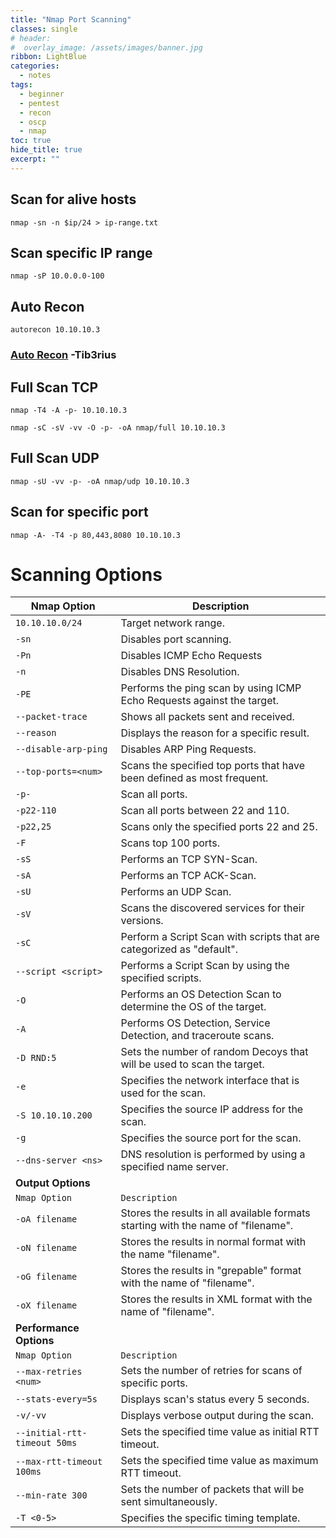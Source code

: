 ```yaml
---
title: "Nmap Port Scanning"
classes: single
# header:  
#  overlay_image: /assets/images/banner.jpg
ribbon: LightBlue
categories:
  - notes
tags:
  - beginner
  - pentest
  - recon
  - oscp
  - nmap
toc: true
hide_title: true
excerpt: ""
---
```


## Scan for alive hosts

```
nmap -sn -n $ip/24 > ip-range.txt
```
## Scan specific IP range

```
nmap -sP 10.0.0.0-100
```

## Auto Recon

```
autorecon 10.10.10.3
```
### [Auto Recon](https://github.com/Tib3rius/AutoRecon) -Tib3rius
## Full Scan TCP

```
nmap -T4 -A -p- 10.10.10.3
```

```
nmap -sC -sV -vv -O -p- -oA nmap/full 10.10.10.3
```

## Full Scan UDP

```
nmap -sU -vv -p- -oA nmap/udp 10.10.10.3
```

## Scan for specific port

```
nmap -A- -T4 -p 80,443,8080 10.10.10.3
```
# Scanning Options

| Nmap Option                  | Description                                                                       |
| ---------------------------- | --------------------------------------------------------------------------------- |
| `10.10.10.0/24`              | Target network range.                                                             |
| `-sn`                        | Disables port scanning.                                                           |
| `-Pn`                        | Disables ICMP Echo Requests                                                       |
| `-n`                         | Disables DNS Resolution.                                                          |
| `-PE`                        | Performs the ping scan by using ICMP Echo Requests against the target.            |
| `--packet-trace`             | Shows all packets sent and received.                                              |
| `--reason`                   | Displays the reason for a specific result.                                        |
| `--disable-arp-ping`         | Disables ARP Ping Requests.                                                       |
| `--top-ports=<num>`          | Scans the specified top ports that have been defined as most frequent.            |
| `-p-`                        | Scan all ports.                                                                   |
| `-p22-110`                   | Scan all ports between 22 and 110.                                                |
| `-p22,25`                    | Scans only the specified ports 22 and 25.                                         |
| `-F`                         | Scans top 100 ports.                                                              |
| `-sS`                        | Performs an TCP SYN-Scan.                                                         |
| `-sA`                        | Performs an TCP ACK-Scan.                                                         |
| `-sU`                        | Performs an UDP Scan.                                                             |
| `-sV`                        | Scans the discovered services for their versions.                                 |
| `-sC`                        | Perform a Script Scan with scripts that are categorized as "default".             |
| `--script <script>`          | Performs a Script Scan by using the specified scripts.                            |
| `-O`                         | Performs an OS Detection Scan to determine the OS of the target.                  |
| `-A`                         | Performs OS Detection, Service Detection, and traceroute scans.                   |
| `-D RND:5`                   | Sets the number of random Decoys that will be used to scan the target.            |
| `-e`                         | Specifies the network interface that is used for the scan.                        |
| `-S 10.10.10.200`            | Specifies the source IP address for the scan.                                     |
| `-g`                         | Specifies the source port for the scan.                                           |
| `--dns-server <ns>`          | DNS resolution is performed by using a specified name server.                     |
| **Output Options**           |                                                                                   |
| `Nmap Option`                | `Description`                                                                     |
| `-oA filename`               | Stores the results in all available formats starting with the name of "filename". |
| `-oN filename`               | Stores the results in normal format with the name "filename".                     |
| `-oG filename`               | Stores the results in "grepable" format with the name of "filename".              |
| `-oX filename`               | Stores the results in XML format with the name of "filename".                     |
| **Performance Options**      |                                                                                   |
| `Nmap Option`                | `Description`                                                                     |
| `--max-retries <num>`        | Sets the number of retries for scans of specific ports.                           |
| `--stats-every=5s`           | Displays scan's status every 5 seconds.                                           |
| `-v/-vv`                     | Displays verbose output during the scan.                                          |
| `--initial-rtt-timeout 50ms` | Sets the specified time value as initial RTT timeout.                             |
| `--max-rtt-timeout 100ms`    | Sets the specified time value as maximum RTT timeout.                             |
| `--min-rate 300`             | Sets the number of packets that will be sent simultaneously.                      |
| `-T <0-5>`                   | Specifies the specific timing template.                                           |
